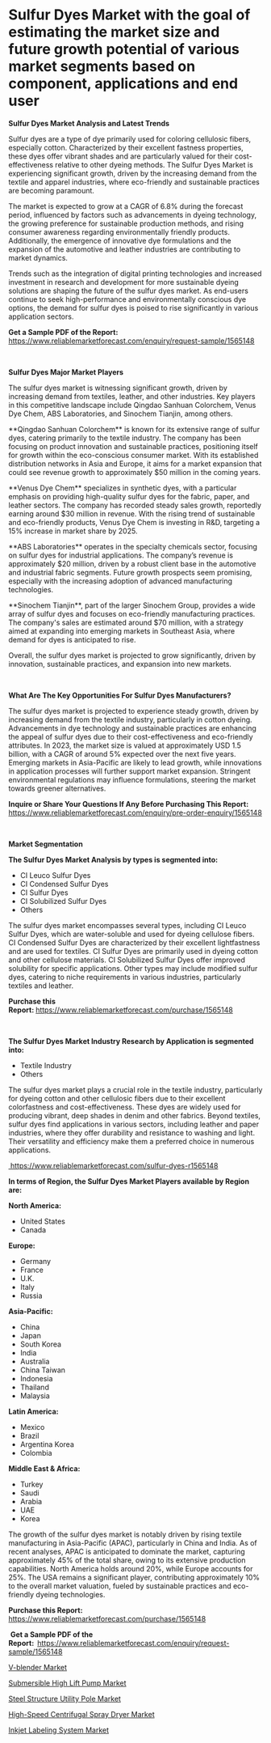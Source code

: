 <p><h1>Sulfur Dyes Market with the goal of estimating the market size and future growth potential of various market segments based on component, applications and end user</h1></p><p><strong>Sulfur Dyes Market Analysis and Latest Trends</strong></p>
<p><p>Sulfur dyes are a type of dye primarily used for coloring cellulosic fibers, especially cotton. Characterized by their excellent fastness properties, these dyes offer vibrant shades and are particularly valued for their cost-effectiveness relative to other dyeing methods. The Sulfur Dyes Market is experiencing significant growth, driven by the increasing demand from the textile and apparel industries, where eco-friendly and sustainable practices are becoming paramount. </p><p>The market is expected to grow at a CAGR of 6.8% during the forecast period, influenced by factors such as advancements in dyeing technology, the growing preference for sustainable production methods, and rising consumer awareness regarding environmentally friendly products. Additionally, the emergence of innovative dye formulations and the expansion of the automotive and leather industries are contributing to market dynamics. </p><p>Trends such as the integration of digital printing technologies and increased investment in research and development for more sustainable dyeing solutions are shaping the future of the sulfur dyes market. As end-users continue to seek high-performance and environmentally conscious dye options, the demand for sulfur dyes is poised to rise significantly in various application sectors.</p></p>
<p><strong>Get a Sample PDF of the Report:&nbsp;</strong> <a href="https://www.reliablemarketforecast.com/enquiry/request-sample/1565148?utm_campaign=3445&utm_medium=2&utm_source=Github&utm_content=ia&utm_term=31032025&utm_id=sulfur-dyes">https://www.reliablemarketforecast.com/enquiry/request-sample/1565148</a></p>
<p>&nbsp;</p>
<p><strong>Sulfur Dyes Major Market Players</strong></p>
<p><p>The sulfur dyes market is witnessing significant growth, driven by increasing demand from textiles, leather, and other industries. Key players in this competitive landscape include Qingdao Sanhuan Colorchem, Venus Dye Chem, ABS Laboratories, and Sinochem Tianjin, among others.</p><p>**Qingdao Sanhuan Colorchem** is known for its extensive range of sulfur dyes, catering primarily to the textile industry. The company has been focusing on product innovation and sustainable practices, positioning itself for growth within the eco-conscious consumer market. With its established distribution networks in Asia and Europe, it aims for a market expansion that could see revenue growth to approximately $50 million in the coming years.</p><p>**Venus Dye Chem** specializes in synthetic dyes, with a particular emphasis on providing high-quality sulfur dyes for the fabric, paper, and leather sectors. The company has recorded steady sales growth, reportedly earning around $30 million in revenue. With the rising trend of sustainable and eco-friendly products, Venus Dye Chem is investing in R&D, targeting a 15% increase in market share by 2025.</p><p>**ABS Laboratories** operates in the specialty chemicals sector, focusing on sulfur dyes for industrial applications. The company’s revenue is approximately $20 million, driven by a robust client base in the automotive and industrial fabric segments. Future growth prospects seem promising, especially with the increasing adoption of advanced manufacturing technologies.</p><p>**Sinochem Tianjin**, part of the larger Sinochem Group, provides a wide array of sulfur dyes and focuses on eco-friendly manufacturing practices. The company's sales are estimated around $70 million, with a strategy aimed at expanding into emerging markets in Southeast Asia, where demand for dyes is anticipated to rise.</p><p>Overall, the sulfur dyes market is projected to grow significantly, driven by innovation, sustainable practices, and expansion into new markets.</p></p>
<p>&nbsp;</p>
<p><strong>What Are The Key Opportunities For Sulfur Dyes Manufacturers?</strong></p>
<p><p>The sulfur dyes market is projected to experience steady growth, driven by increasing demand from the textile industry, particularly in cotton dyeing. Advancements in dye technology and sustainable practices are enhancing the appeal of sulfur dyes due to their cost-effectiveness and eco-friendly attributes. In 2023, the market size is valued at approximately USD 1.5 billion, with a CAGR of around 5% expected over the next five years. Emerging markets in Asia-Pacific are likely to lead growth, while innovations in application processes will further support market expansion. Stringent environmental regulations may influence formulations, steering the market towards greener alternatives.</p></p>
<p><strong>Inquire or Share Your Questions If Any Before Purchasing This Report:</strong> <a href="https://www.reliablemarketforecast.com/enquiry/pre-order-enquiry/1565148?utm_campaign=3445&utm_medium=2&utm_source=Github&utm_content=ia&utm_term=31032025&utm_id=sulfur-dyes">https://www.reliablemarketforecast.com/enquiry/pre-order-enquiry/1565148</a></p>
<p>&nbsp;</p>
<p><strong>Market Segmentation</strong></p>
<p><strong>The Sulfur Dyes Market Analysis by types is segmented into:</strong></p>
<p><ul><li>CI Leuco Sulfur Dyes</li><li>CI Condensed Sulfur Dyes</li><li>CI Sulfur Dyes</li><li>CI Solubilized Sulfur Dyes</li><li>Others</li></ul></p>
<p><p>The sulfur dyes market encompasses several types, including CI Leuco Sulfur Dyes, which are water-soluble and used for dyeing cellulose fibers. CI Condensed Sulfur Dyes are characterized by their excellent lightfastness and are used for textiles. CI Sulfur Dyes are primarily used in dyeing cotton and other cellulose materials. CI Solubilized Sulfur Dyes offer improved solubility for specific applications. Other types may include modified sulfur dyes, catering to niche requirements in various industries, particularly textiles and leather.</p></p>
<p><strong>Purchase this Report:&nbsp;</strong><a href="https://www.reliablemarketforecast.com/purchase/1565148?utm_campaign=3445&utm_medium=2&utm_source=Github&utm_content=ia&utm_term=31032025&utm_id=sulfur-dyes">https://www.reliablemarketforecast.com/purchase/1565148</a></p>
<p>&nbsp;</p>
<p><strong>The Sulfur Dyes Market Industry Research by Application is segmented into:</strong></p>
<p><ul><li>Textile Industry</li><li>Others</li></ul></p>
<p><p>The sulfur dyes market plays a crucial role in the textile industry, particularly for dyeing cotton and other cellulosic fibers due to their excellent colorfastness and cost-effectiveness. These dyes are widely used for producing vibrant, deep shades in denim and other fabrics. Beyond textiles, sulfur dyes find applications in various sectors, including leather and paper industries, where they offer durability and resistance to washing and light. Their versatility and efficiency make them a preferred choice in numerous applications.</p></p>
<p><a href="https://www.reliablemarketforecast.com/sulfur-dyes-r1565148?utm_campaign=3445&utm_medium=2&utm_source=Github&utm_content=ia&utm_term=31032025&utm_id=sulfur-dyes">&nbsp;https://www.reliablemarketforecast.com/sulfur-dyes-r1565148</a></p>
<p><strong>In terms of Region, the Sulfur Dyes Market Players available by Region are:</strong></p>
<p>
    <p> <strong> North America: </strong>
        <ul>
            <li>United States</li>
            <li>Canada</li>
        </ul>
        </p> 
    <p> <strong> Europe: </strong>
        <ul>
            <li>Germany</li>
            <li>France</li>
            <li>U.K.</li>
            <li>Italy</li>
            <li>Russia</li>
        </ul>
        </p> 
    <p> <strong> Asia-Pacific: </strong>
        <ul>
            <li>China</li>
            <li>Japan</li>
            <li>South Korea</li>
            <li>India</li>
            <li>Australia</li>
            <li>China Taiwan</li>
            <li>Indonesia</li>
            <li>Thailand</li>
            <li>Malaysia</li>
        </ul>
        </p> 
    <p> <strong> Latin America: </strong>
        <ul>
            <li>Mexico</li>
            <li>Brazil</li>
            <li>Argentina Korea</li>
            <li>Colombia</li>
        </ul>
        </p> 
    <p> <strong> Middle East & Africa: </strong>
        <ul>
            <li>Turkey</li>
            <li>Saudi</li>
            <li>Arabia</li>
            <li>UAE</li>
            <li>Korea</li>
        </ul>
    </p>
    </p>
<p><p>The growth of the sulfur dyes market is notably driven by rising textile manufacturing in Asia-Pacific (APAC), particularly in China and India. As of recent analyses, APAC is anticipated to dominate the market, capturing approximately 45% of the total share, owing to its extensive production capabilities. North America holds around 20%, while Europe accounts for 25%. The USA remains a significant player, contributing approximately 10% to the overall market valuation, fueled by sustainable practices and eco-friendly dyeing technologies.</p></p>
<p><strong>Purchase this Report: </strong><a href="https://www.reliablemarketforecast.com/purchase/1565148?utm_campaign=3445&utm_medium=2&utm_source=Github&utm_content=ia&utm_term=31032025&utm_id=sulfur-dyes">https://www.reliablemarketforecast.com/purchase/1565148</a></p>
<p>&nbsp;<strong>Get a Sample PDF of the Report:&nbsp;&nbsp;</strong><a href="https://www.reliablemarketforecast.com/enquiry/request-sample/1565148?utm_campaign=3445&utm_medium=2&utm_source=Github&utm_content=ia&utm_term=31032025&utm_id=sulfur-dyes">https://www.reliablemarketforecast.com/enquiry/request-sample/1565148</a></p>
<p><strong></strong></p>
<p><p><a href="https://www.linkedin.com/pulse/v-blender-growth-trends-projected-103-2025-2032-marketixir-gxl5c?utm_campaign=3445&utm_medium=2&utm_source=Github&utm_content=ia&utm_term=31032025&utm_id=sulfur-dyes">V-blender Market</a></p><p><a href="https://www.linkedin.com/pulse/submersible-high-lift-pump-market-report-2025-2032-challenges-nswdc?utm_campaign=3445&utm_medium=2&utm_source=Github&utm_content=ia&utm_term=31032025&utm_id=sulfur-dyes">Submersible High Lift Pump Market</a></p><p><a href="https://www.linkedin.com/pulse/driving-forces-behind-steel-structure-utility-pole-market-expansion-5r3cc?utm_campaign=3445&utm_medium=2&utm_source=Github&utm_content=ia&utm_term=31032025&utm_id=sulfur-dyes">Steel Structure Utility Pole Market</a></p><p><a href="https://www.linkedin.com/pulse/navigating-high-speed-centrifugal-spray-dryer-market-35gfc?utm_campaign=3445&utm_medium=2&utm_source=Github&utm_content=ia&utm_term=31032025&utm_id=sulfur-dyes">High-Speed Centrifugal Spray Dryer Market</a></p><p><a href="https://www.linkedin.com/pulse/analysis-global-inkjet-labeling-system-market-present-landscape-va6sc?utm_campaign=3445&utm_medium=2&utm_source=Github&utm_content=ia&utm_term=31032025&utm_id=sulfur-dyes">Inkjet Labeling System Market</a></p></p>
